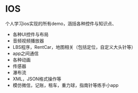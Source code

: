 # IOS
个人学习ios实现的所有demo，涵括各种控件与知识点、

* 各种UI控件与布局
* 音频视频播放器
* LBS程序，RentCar，地图相关（包括定位，自定义大头针等）
* app之间通信
* 各种动画
* 传感器
* 瀑布流
* XML，JSON格式操作等
* 模仿微信，记账，租车，重力球，指南针等练手小app
